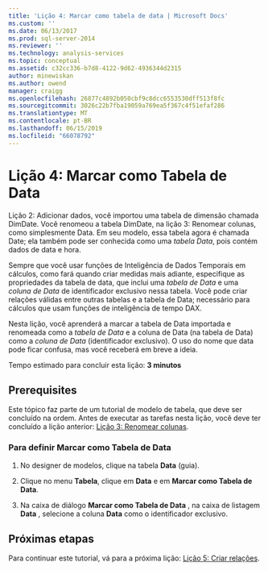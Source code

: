 ```yaml
---
title: 'Lição 4: Marcar como tabela de data | Microsoft Docs'
ms.custom: ''
ms.date: 06/13/2017
ms.prod: sql-server-2014
ms.reviewer: ''
ms.technology: analysis-services
ms.topic: conceptual
ms.assetid: c32cc336-b7d8-4122-9d62-4936344d2315
author: minewiskan
ms.author: owend
manager: craigg
ms.openlocfilehash: 26877c4892b050cbf9c8dcc6553530dff513f8fc
ms.sourcegitcommit: 3026c22b7fba19059a769ea5f367c4f51efaf286
ms.translationtype: MT
ms.contentlocale: pt-BR
ms.lasthandoff: 06/15/2019
ms.locfileid: "66078792"
---
```

# <a name="lesson-4-mark-as-date-table"></a>Lição 4: Marcar como Tabela de Data
  Lição 2: Adicionar dados, você importou uma tabela de dimensão chamada DimDate. Você renomeou a tabela DimDate, na lição 3: Renomear colunas, como simplesmente Data. Em seu modelo, essa tabela agora é chamada Date; ela também pode ser conhecida como uma *tabela Data*, pois contém dados de data e hora.  
  
 Sempre que você usar funções de Inteligência de Dados Temporais em cálculos, como fará quando criar medidas mais adiante, especifique as propriedades da tabela de data, que inclui uma *tabela de Data* e uma *coluna de Data* de identificador exclusivo nessa tabela. Você pode criar relações válidas entre outras tabelas e a tabela de Data; necessário para cálculos que usam funções de inteligência de tempo DAX.  
  
 Nesta lição, você aprenderá a marcar a tabela de Data importada e renomeada como a *tabela de Data* e a coluna de Data (na tabela de Data) como a *coluna de Data* (identificador exclusivo). O uso do nome que data pode ficar confusa, mas você receberá em breve a ideia.  
  
 Tempo estimado para concluir esta lição: **3 minutos**  
  
## <a name="prerequisites"></a>Prerequisites  
 Este tópico faz parte de um tutorial de modelo de tabela, que deve ser concluído na ordem. Antes de executar as tarefas nesta lição, você deve ter concluído a lição anterior: [Lição 3: Renomear colunas](rename-columns.md).  
  
### <a name="to-set-mark-as-date-table"></a>Para definir Marcar como Tabela de Data  
  
1.  No designer de modelos, clique na tabela **Data** (guia).  
  
2.  Clique no menu **Tabela**, clique em **Data** e em **Marcar como Tabela de Data**.  
  
3.  Na caixa de diálogo **Marcar como Tabela de Data** , na caixa de listagem **Data** , selecione a coluna **Data** como o identificador exclusivo.  
  
## <a name="next-steps"></a>Próximas etapas  
 Para continuar este tutorial, vá para a próxima lição: [Lição 5: Criar relações](lesson-4-create-relationships.md).  
  
  
